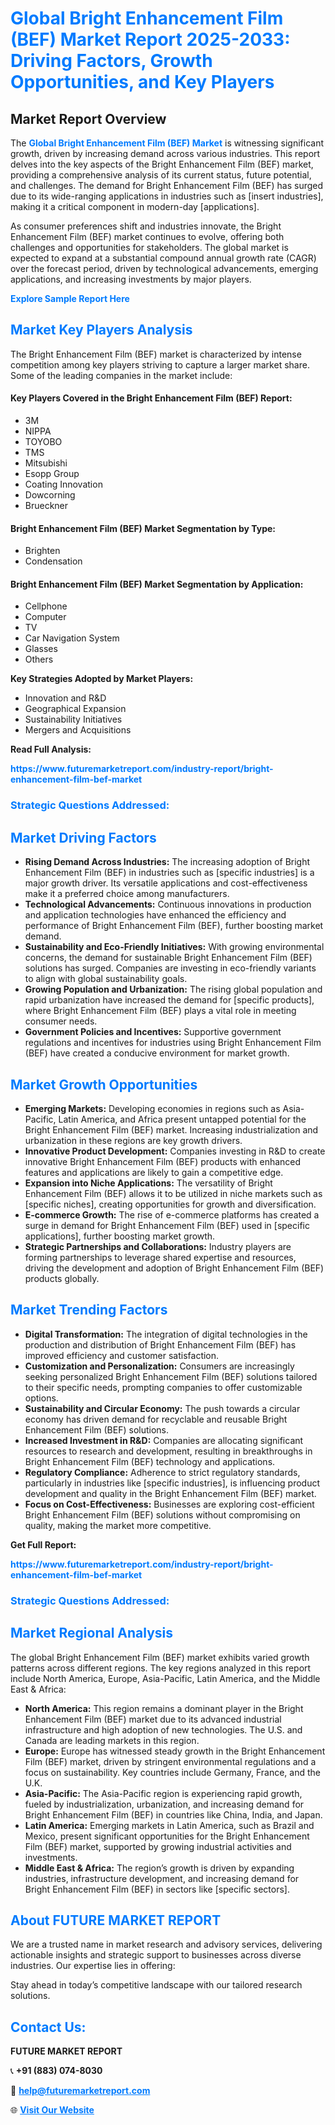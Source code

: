 <h1 style="color: #007BFF;">Global Bright Enhancement Film (BEF) Market Report 2025-2033: Driving Factors, Growth Opportunities, and Key Players</h1>

<section id="overview">
<h2>Market Report Overview</h2>
<p>The <a href="https://www.futuremarketreport.com/industry-report/bright-enhancement-film-bef-market" style="color: #007BFF; text-decoration: none;"><strong>Global Bright Enhancement Film (BEF) Market</strong></a> is witnessing significant growth, driven by increasing demand across various industries. This report delves into the key aspects of the Bright Enhancement Film (BEF) market, providing a comprehensive analysis of its current status, future potential, and challenges. The demand for Bright Enhancement Film (BEF) has surged due to its wide-ranging applications in industries such as [insert industries], making it a critical component in modern-day [applications].</p>
<p>As consumer preferences shift and industries innovate, the Bright Enhancement Film (BEF) market continues to evolve, offering both challenges and opportunities for stakeholders. The global market is expected to expand at a substantial compound annual growth rate (CAGR) over the forecast period, driven by technological advancements, emerging applications, and increasing investments by major players.</p>
</section>

<section id="overview">
<p><a href="https://www.futuremarketreport.com/request-sample/reportId=98111" style="color: #007BFF; text-decoration: none;"><strong>Explore Sample Report Here</strong></a></p>
</section>

<section id="key-players">
<h2 style="color: #007BFF;">Market Key Players Analysis</h2>
<p>The Bright Enhancement Film (BEF) market is characterized by intense competition among key players striving to capture a larger market share. Some of the leading companies in the market include:</p>
<h4>Key Players Covered in the Bright Enhancement Film (BEF) Report:</h4>
<ul><li>3M</li><li>NIPPA</li><li>TOYOBO</li><li>TMS</li><li>Mitsubishi</li><li>Esopp Group</li><li>Coating Innovation</li><li>Dowcorning</li><li>Brueckner</li></ul>
<h4>Bright Enhancement Film (BEF) Market Segmentation by Type:</h4>
<ul><li>Brighten</li><li>Condensation</li></ul>

<h4>Bright Enhancement Film (BEF) Market Segmentation by Application:</h4>
<ul><li>Cellphone</li><li>Computer</li><li>TV</li><li>Car Navigation System</li><li>Glasses</li><li>Others</li></ul>
<p><strong>Key Strategies Adopted by Market Players:</strong></p>
<ul>
<li>Innovation and R&D</li>
<li>Geographical Expansion</li>
<li>Sustainability Initiatives</li>
<li>Mergers and Acquisitions</li>
</ul>
</section>

<section>
<p><strong>Read Full Analysis: </strong></p><a href="https://www.futuremarketreport.com/industry-report/bright-enhancement-film-bef-market" style="color: #007BFF; text-decoration: none;"><strong>https://www.futuremarketreport.com/industry-report/bright-enhancement-film-bef-market</strong></a>
<h3 style="color: #007BFF;">Strategic Questions Addressed:</h3>
</section>

<section id="driving-factors">
<h2 style="color: #007BFF;">Market Driving Factors</h2>
<ul>
<li><strong>Rising Demand Across Industries:</strong> The increasing adoption of Bright Enhancement Film (BEF) in industries such as [specific industries] is a major growth driver. Its versatile applications and cost-effectiveness make it a preferred choice among manufacturers.</li>
<li><strong>Technological Advancements:</strong> Continuous innovations in production and application technologies have enhanced the efficiency and performance of Bright Enhancement Film (BEF), further boosting market demand.</li>
<li><strong>Sustainability and Eco-Friendly Initiatives:</strong> With growing environmental concerns, the demand for sustainable Bright Enhancement Film (BEF) solutions has surged. Companies are investing in eco-friendly variants to align with global sustainability goals.</li>
<li><strong>Growing Population and Urbanization:</strong> The rising global population and rapid urbanization have increased the demand for [specific products], where Bright Enhancement Film (BEF) plays a vital role in meeting consumer needs.</li>
<li><strong>Government Policies and Incentives:</strong> Supportive government regulations and incentives for industries using Bright Enhancement Film (BEF) have created a conducive environment for market growth.</li>
</ul>
</section>

<section id="growth-opportunities">
<h2 style="color: #007BFF;">Market Growth Opportunities</h2>
<ul>
<li><strong>Emerging Markets:</strong> Developing economies in regions such as Asia-Pacific, Latin America, and Africa present untapped potential for the Bright Enhancement Film (BEF) market. Increasing industrialization and urbanization in these regions are key growth drivers.</li>
<li><strong>Innovative Product Development:</strong> Companies investing in R&D to create innovative Bright Enhancement Film (BEF) products with enhanced features and applications are likely to gain a competitive edge.</li>
<li><strong>Expansion into Niche Applications:</strong> The versatility of Bright Enhancement Film (BEF) allows it to be utilized in niche markets such as [specific niches], creating opportunities for growth and diversification.</li>
<li><strong>E-commerce Growth:</strong> The rise of e-commerce platforms has created a surge in demand for Bright Enhancement Film (BEF) used in [specific applications], further boosting market growth.</li>
<li><strong>Strategic Partnerships and Collaborations:</strong> Industry players are forming partnerships to leverage shared expertise and resources, driving the development and adoption of Bright Enhancement Film (BEF) products globally.</li>
</ul>
</section>

<section id="trending-factors">
<h2 style="color: #007BFF;">Market Trending Factors</h2>
<ul>
<li><strong>Digital Transformation:</strong> The integration of digital technologies in the production and distribution of Bright Enhancement Film (BEF) has improved efficiency and customer satisfaction.</li>
<li><strong>Customization and Personalization:</strong> Consumers are increasingly seeking personalized Bright Enhancement Film (BEF) solutions tailored to their specific needs, prompting companies to offer customizable options.</li>
<li><strong>Sustainability and Circular Economy:</strong> The push towards a circular economy has driven demand for recyclable and reusable Bright Enhancement Film (BEF) solutions.</li>
<li><strong>Increased Investment in R&D:</strong> Companies are allocating significant resources to research and development, resulting in breakthroughs in Bright Enhancement Film (BEF) technology and applications.</li>
<li><strong>Regulatory Compliance:</strong> Adherence to strict regulatory standards, particularly in industries like [specific industries], is influencing product development and quality in the Bright Enhancement Film (BEF) market.</li>
<li><strong>Focus on Cost-Effectiveness:</strong> Businesses are exploring cost-efficient Bright Enhancement Film (BEF) solutions without compromising on quality, making the market more competitive.</li>
</ul>
</section>

<section>
<p><strong>Get Full Report: </strong></p><a href="https://www.futuremarketreport.com/industry-report/bright-enhancement-film-bef-market" style="color: #007BFF; text-decoration: none;"><strong>https://www.futuremarketreport.com/industry-report/bright-enhancement-film-bef-market</strong></a>
<h3 style="color: #007BFF;">Strategic Questions Addressed:</h3>
</section>


<section id="regional-analysis">
<h2 style="color: #007BFF;">Market Regional Analysis</h2>
<p>The global Bright Enhancement Film (BEF) market exhibits varied growth patterns across different regions. The key regions analyzed in this report include North America, Europe, Asia-Pacific, Latin America, and the Middle East & Africa:</p>
<ul>
<li><strong>North America:</strong> This region remains a dominant player in the Bright Enhancement Film (BEF) market due to its advanced industrial infrastructure and high adoption of new technologies. The U.S. and Canada are leading markets in this region.</li>
<li><strong>Europe:</strong> Europe has witnessed steady growth in the Bright Enhancement Film (BEF) market, driven by stringent environmental regulations and a focus on sustainability. Key countries include Germany, France, and the U.K.</li>
<li><strong>Asia-Pacific:</strong> The Asia-Pacific region is experiencing rapid growth, fueled by industrialization, urbanization, and increasing demand for Bright Enhancement Film (BEF) in countries like China, India, and Japan.</li>
<li><strong>Latin America:</strong> Emerging markets in Latin America, such as Brazil and Mexico, present significant opportunities for the Bright Enhancement Film (BEF) market, supported by growing industrial activities and investments.</li>
<li><strong>Middle East & Africa:</strong> The region’s growth is driven by expanding industries, infrastructure development, and increasing demand for Bright Enhancement Film (BEF) in sectors like [specific sectors].</li>
</ul>
</section>

<footer>
<h2 style="color: #007BFF;">About FUTURE MARKET REPORT</h2>
<p>We are a trusted name in market research and advisory services, delivering actionable insights and strategic support to businesses across diverse industries. Our expertise lies in offering:</p>

<p>Stay ahead in today’s competitive landscape with our tailored research solutions.</p>

<h2 style="color: #007BFF;">Contact Us:</h2>
<p><strong>FUTURE MARKET REPORT</strong></p>
<p>📞 <strong>+91 (883) 074-8030</strong></p>
<p>📧 <strong><a href="mailto:help@futuremarketreport.com" style="color: #007BFF;">help@futuremarketreport.com</a></strong></p>
<p>🌐 <strong><a href="https://www.futuremarketreport.com/" style="color: #007BFF;">Visit Our Website</a></strong></p>
</footer>
